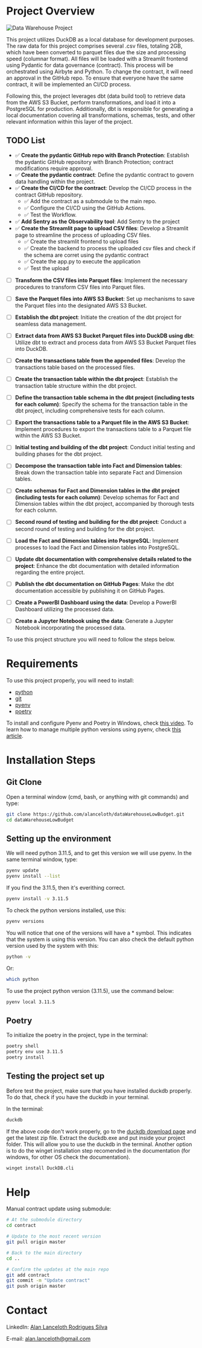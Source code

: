
# Project Overview

![Data Warehouse Project](docs/images/dwlowbudget.png)

This project utilizes DuckDB as a local database for development purposes. The raw data for this project comprises several .csv files, totaling 2GB, which have been converted to parquet files due the size and processing speed (columnar format). All files will be loaded with a Streamlit frontend using Pydantic for data governance (contract). This process will be orchestrated using Airbyte and Python. To change the contract, it will need an approval in the GitHub repo. To ensure that everyone have the same contract, it will be implemented an CI/CD process.

Following this, the project leverages dbt (data build tool) to retrieve data from the AWS S3 Bucket, perform transformations, and load it into a PostgreSQL for production. Additionally, dbt is responsible for generating a local documentation covering all transformations, schemas, tests, and other relevant information within this layer of the project.

## TODO List

- :white_check_mark: **Create the pydantic GitHub repo with Branch Protection**: Establish the pydantic GitHub repository with Branch Protection; contract modifications require approval.
- :white_check_mark: **Create the pydantic contract**: Define the pydantic contract to govern data handling within the project.
- :white_check_mark: **Create the CI/CD for the contract**: Develop the CI/CD process in the contract GitHub repository.
    - :white_check_mark: Add the contract as a submodule to the main repo.
    - :white_check_mark: Configure the CI/CD using the GitHub Actions.
    - :white_check_mark: Test the Workflow.
- :white_check_mark: **Add Sentry as the Observability tool**: Add Sentry to the project
- :white_check_mark: **Create the Streamlit page to upload CSV files**: Develop a Streamlit page to streamline the process of uploading CSV files.
    - :white_check_mark: Create the streamlit frontend to upload files
    - :white_check_mark: Create the backend to process the uploaded csv files and check if the schema are corret using the pydantic contract
    - :white_check_mark: Create the app.py to execute the application
    - :white_check_mark: Test the upload
- [ ] **Transform the CSV files into Parquet files**: Implement the necessary procedures to transform CSV files into Parquet files.
- [ ] **Save the Parquet files into AWS S3 Bucket**: Set up mechanisms to save the Parquet files into the designated AWS S3 Bucket.
- [ ] **Establish the dbt project**: Initiate the creation of the dbt project for seamless data management.
- [ ] **Extract data from AWS S3 Bucket Parquet files into DuckDB using dbt**: Utilize dbt to extract and process data from AWS S3 Bucket Parquet files into DuckDB.
- [ ] **Create the transactions table from the appended files**: Develop the transactions table based on the processed files.
- [ ] **Create the transaction table within the dbt project**: Establish the transaction table structure within the dbt project.
- [ ] **Define the transaction table schema in the dbt project (including tests for each column)**: Specify the schema for the transaction table in the dbt project, including comprehensive tests for each column.
- [ ] **Export the transactions table to a Parquet file in the AWS S3 Bucket**: Implement procedures to export the transactions table to a Parquet file within the AWS S3 Bucket.
- [ ] **Initial testing and building of the dbt project**: Conduct initial testing and building phases for the dbt project.
- [ ] **Decompose the transaction table into Fact and Dimension tables**: Break down the transaction table into separate Fact and Dimension tables.
- [ ] **Create schemas for Fact and Dimension tables in the dbt project (including tests for each column)**: Develop schemas for Fact and Dimension tables within the dbt project, accompanied by thorough tests for each column.
- [ ] **Second round of testing and building for the dbt project**: Conduct a second round of testing and building for the dbt project.
- [ ] **Load the Fact and Dimension tables into PostgreSQL**: Implement processes to load the Fact and Dimension tables into PostgreSQL.
- [ ] **Update dbt documentation with comprehensive details related to the project**: Enhance the dbt documentation with detailed information regarding the entire project.
- [ ] **Publish the dbt documentation on GitHub Pages**: Make the dbt documentation accessible by publishing it on GitHub Pages.
- [ ] **Create a PowerBI Dashboard using the data**: Develop a PowerBI Dashboard utilizing the processed data.
- [ ] **Create a Jupyter Notebook using the data**: Generate a Jupyter Notebook incorporating the processed data.


To use this project structure you will need to follow the steps below.

# Requirements
To use this project properly, you will need to install:
- [python](https://www.python.org/downloads/)
- [git](https://git-scm.com/downloads)
- [pyenv](https://pypi.org/project/pyenv/)
- [poetry](https://python-poetry.org/)

To install and configure Pyenv and Poetry in Windows, check [this video](https://www.youtube.com/watch?v=547Jr26duHQ&pp=ygUgaG93IHRvIGluc3RhbGwgcG9ldHJ5IGluIHdpbmRvd3M%3D).
To learn how to manage multiple python versions using pyenv, check [this article](https://realpython.com/intro-to-pyenv/).

# Installation Steps

## Git Clone
Open a terminal window (cmd, bash, or anything with git commands) and type:
```bash
git clone https://github.com/alanceloth/dataWarehouseLowBudget.git
cd dataWarehouseLowBudget
```

## Setting up the environment
We will need python 3.11.5, and to get this version we will use pyenv.
In the same terminal window, type:

```bash
pyenv update
pyenv install --list
```
If you find the 3.11.5, then it's everithing correct.

```bash
pyenv install -v 3.11.5
```

To check the python versions installed, use this:
```bash
pyenv versions
```
You will notice that one of the versions will have a * symbol. This indicates that the system is using this version.
You can also check the default python version used by the system with this:
```bash
python -v
```
Or:
```bash
which python
```

To use the project python version (3.11.5), use the command below:

```bash
pyenv local 3.11.5
```

## Poetry

To initialize the poetry in the project, type in the terminal:

```bash
poetry shell
poetry env use 3.11.5
poetry install
```

## Testing the project set up
Before test the project, make sure that you have installed duckdb properly. To do that, check if you have the duckdb in your terminal.

In the terminal:
```bash
duckdb
```
If the above code don't work properly, go to the [duckdb download page](https://duckdb.org/docs/installation/index?version=latest&environment=cli&installer=binary&platform=win) and get the latest zip file. Extract the duckdb.exe and put inside your project folder. This will allow you to use the duckdb in the terminal.
Another option is to do the winget installation step recomended in the documentation (for windows, for other OS check the documentation).

```bash
winget install DuckDB.cli
```


# Help

Manual contract update using submodule:

```bash
# At the submodule directory
cd contract

# Update to the most recent version
git pull origin master

# Back to the main directory
cd ..

# Confirm the updates at the main repo
git add contract
git commit -m "Update contract"
git push origin master

```


# Contact

LinkedIn: [Alan Lanceloth Rodrigues Silva](https://www.linkedin.com/in/alanlanceloth/)

E-mail: [alan.lanceloth@gmail.com](mailto:alan.lanceloth@gmail.com)
